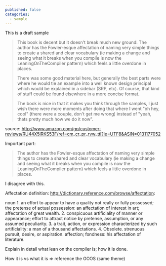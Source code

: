 ```yaml
---
published: false
categories:
  - sample
---
```


This is a draft sample

> This book is decent but it doesn't break much new ground. The author has the Fowler-esque affectation of naming very simple things to create a shared and clear vocabulary (ie making a change and seeing what it breaks when you compile is now the LeaningOnTheCompiler pattern) which feels a little overdone in places.
> 
> There was some good material here, but generally the best parts were where he would tie an example into a well known design principal which would be explained in a sidebar (SRP, etc). Of course, that kind of stuff could be found elsewhere in a more concise format.
> 
> The book is nice in that it makes you think through the samples, I just wish there were more moments after doing that where I went "oh hey, cool" (there were a couple, don't get me wrong) instead of "yeah, thats pretty much how we do it now".

source: http://www.amazon.com/gp/customer-reviews/RU44X5IRKS53F/ref=cm_cr_pr_rvw_ttl?ie=UTF8&ASIN=0131177052

Important part:

> The author has the Fowler-esque affectation of naming very simple things to create a shared and clear vocabulary (ie making a change and seeing what it breaks when you compile is now the LeaningOnTheCompiler pattern) which feels a little overdone in places.

I disagree with this.

Affectation definition: http://dictionary.reference.com/browse/affectation:

noun
1.
an effort to appear to have a quality not really or fully possessed; the pretense of actual possession:
an affectation of interest in art; affectation of great wealth.
2.
conspicuous artificiality of manner or appearance; effort to attract notice by pretense, assumption, or any assumed peculiarity.
3.
a trait, action, or expression characterized by such artificiality:
a man of a thousand affectations.
4.
Obsolete.
strenuous pursuit, desire, or aspiration.
affection; fondness:
his affectation of literature.

Explain in detail what lean on the compiler is; how it is done.

How it is vs what it is => reference the GOOS (same theme)
